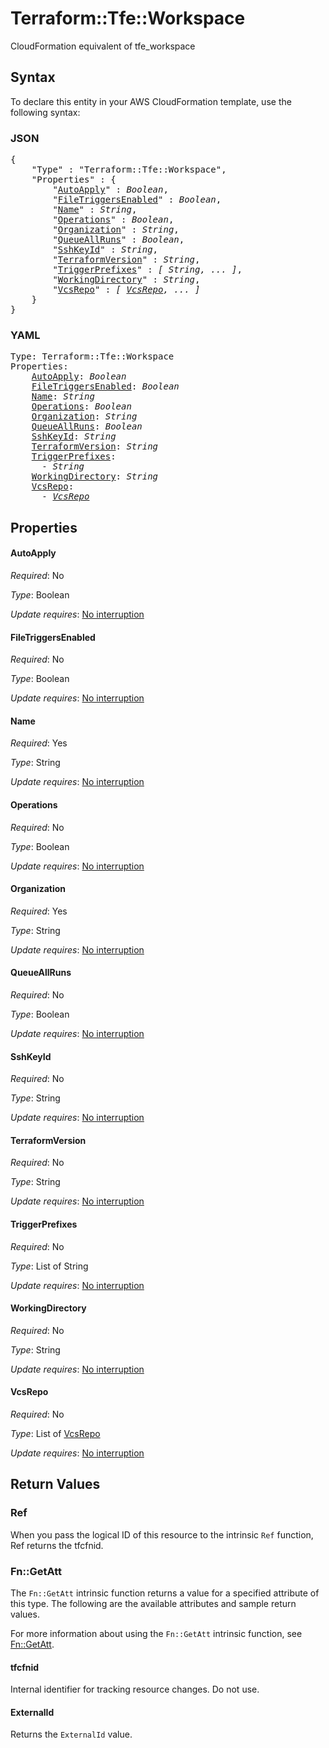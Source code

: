 # Terraform::Tfe::Workspace

CloudFormation equivalent of tfe_workspace

## Syntax

To declare this entity in your AWS CloudFormation template, use the following syntax:

### JSON

<pre>
{
    "Type" : "Terraform::Tfe::Workspace",
    "Properties" : {
        "<a href="#autoapply" title="AutoApply">AutoApply</a>" : <i>Boolean</i>,
        "<a href="#filetriggersenabled" title="FileTriggersEnabled">FileTriggersEnabled</a>" : <i>Boolean</i>,
        "<a href="#name" title="Name">Name</a>" : <i>String</i>,
        "<a href="#operations" title="Operations">Operations</a>" : <i>Boolean</i>,
        "<a href="#organization" title="Organization">Organization</a>" : <i>String</i>,
        "<a href="#queueallruns" title="QueueAllRuns">QueueAllRuns</a>" : <i>Boolean</i>,
        "<a href="#sshkeyid" title="SshKeyId">SshKeyId</a>" : <i>String</i>,
        "<a href="#terraformversion" title="TerraformVersion">TerraformVersion</a>" : <i>String</i>,
        "<a href="#triggerprefixes" title="TriggerPrefixes">TriggerPrefixes</a>" : <i>[ String, ... ]</i>,
        "<a href="#workingdirectory" title="WorkingDirectory">WorkingDirectory</a>" : <i>String</i>,
        "<a href="#vcsrepo" title="VcsRepo">VcsRepo</a>" : <i>[ <a href="vcsrepo.md">VcsRepo</a>, ... ]</i>
    }
}
</pre>

### YAML

<pre>
Type: Terraform::Tfe::Workspace
Properties:
    <a href="#autoapply" title="AutoApply">AutoApply</a>: <i>Boolean</i>
    <a href="#filetriggersenabled" title="FileTriggersEnabled">FileTriggersEnabled</a>: <i>Boolean</i>
    <a href="#name" title="Name">Name</a>: <i>String</i>
    <a href="#operations" title="Operations">Operations</a>: <i>Boolean</i>
    <a href="#organization" title="Organization">Organization</a>: <i>String</i>
    <a href="#queueallruns" title="QueueAllRuns">QueueAllRuns</a>: <i>Boolean</i>
    <a href="#sshkeyid" title="SshKeyId">SshKeyId</a>: <i>String</i>
    <a href="#terraformversion" title="TerraformVersion">TerraformVersion</a>: <i>String</i>
    <a href="#triggerprefixes" title="TriggerPrefixes">TriggerPrefixes</a>: <i>
      - String</i>
    <a href="#workingdirectory" title="WorkingDirectory">WorkingDirectory</a>: <i>String</i>
    <a href="#vcsrepo" title="VcsRepo">VcsRepo</a>: <i>
      - <a href="vcsrepo.md">VcsRepo</a></i>
</pre>

## Properties

#### AutoApply

_Required_: No

_Type_: Boolean

_Update requires_: [No interruption](https://docs.aws.amazon.com/AWSCloudFormation/latest/UserGuide/using-cfn-updating-stacks-update-behaviors.html#update-no-interrupt)

#### FileTriggersEnabled

_Required_: No

_Type_: Boolean

_Update requires_: [No interruption](https://docs.aws.amazon.com/AWSCloudFormation/latest/UserGuide/using-cfn-updating-stacks-update-behaviors.html#update-no-interrupt)

#### Name

_Required_: Yes

_Type_: String

_Update requires_: [No interruption](https://docs.aws.amazon.com/AWSCloudFormation/latest/UserGuide/using-cfn-updating-stacks-update-behaviors.html#update-no-interrupt)

#### Operations

_Required_: No

_Type_: Boolean

_Update requires_: [No interruption](https://docs.aws.amazon.com/AWSCloudFormation/latest/UserGuide/using-cfn-updating-stacks-update-behaviors.html#update-no-interrupt)

#### Organization

_Required_: Yes

_Type_: String

_Update requires_: [No interruption](https://docs.aws.amazon.com/AWSCloudFormation/latest/UserGuide/using-cfn-updating-stacks-update-behaviors.html#update-no-interrupt)

#### QueueAllRuns

_Required_: No

_Type_: Boolean

_Update requires_: [No interruption](https://docs.aws.amazon.com/AWSCloudFormation/latest/UserGuide/using-cfn-updating-stacks-update-behaviors.html#update-no-interrupt)

#### SshKeyId

_Required_: No

_Type_: String

_Update requires_: [No interruption](https://docs.aws.amazon.com/AWSCloudFormation/latest/UserGuide/using-cfn-updating-stacks-update-behaviors.html#update-no-interrupt)

#### TerraformVersion

_Required_: No

_Type_: String

_Update requires_: [No interruption](https://docs.aws.amazon.com/AWSCloudFormation/latest/UserGuide/using-cfn-updating-stacks-update-behaviors.html#update-no-interrupt)

#### TriggerPrefixes

_Required_: No

_Type_: List of String

_Update requires_: [No interruption](https://docs.aws.amazon.com/AWSCloudFormation/latest/UserGuide/using-cfn-updating-stacks-update-behaviors.html#update-no-interrupt)

#### WorkingDirectory

_Required_: No

_Type_: String

_Update requires_: [No interruption](https://docs.aws.amazon.com/AWSCloudFormation/latest/UserGuide/using-cfn-updating-stacks-update-behaviors.html#update-no-interrupt)

#### VcsRepo

_Required_: No

_Type_: List of <a href="vcsrepo.md">VcsRepo</a>

_Update requires_: [No interruption](https://docs.aws.amazon.com/AWSCloudFormation/latest/UserGuide/using-cfn-updating-stacks-update-behaviors.html#update-no-interrupt)

## Return Values

### Ref

When you pass the logical ID of this resource to the intrinsic `Ref` function, Ref returns the tfcfnid.

### Fn::GetAtt

The `Fn::GetAtt` intrinsic function returns a value for a specified attribute of this type. The following are the available attributes and sample return values.

For more information about using the `Fn::GetAtt` intrinsic function, see [Fn::GetAtt](https://docs.aws.amazon.com/AWSCloudFormation/latest/UserGuide/intrinsic-function-reference-getatt.html).

#### tfcfnid

Internal identifier for tracking resource changes. Do not use.

#### ExternalId

Returns the <code>ExternalId</code> value.

